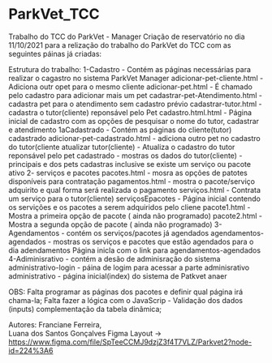 # ParkVet_TCC
Trabalho do TCC do ParkVet - Manager
Criação de reservatório no dia 11/10/2021 para a relização do trabalho do ParkVet do TCC
com as seguintes páinas já criadas: 

Estrutura do trabalho: 
1-Cadastro - Contém as páginas necessárias para realizar o cagastro no sistema ParkVet Manager 
  adicionar-pet-cliente.html - Adiciona outr opet para o mesmo cliente 
  adicionar-pet.html - É chamado pelo cadastro para adicionar mais um pet
  cadastrar-pet-Atendimento.html  - cadastra pet para o atendimento sem cadastro prévio
  cadastrar-tutor.html - cadastra o tutor(cliente) reponsável pelo Pet 
  cadastro.html.html - Página inicial de cadastro com as opções de pesquisar o nome do tutor, cadastrar e atendimento
1aCadastrado - Contém as páginas do cliente(tutor) cadastrado
  adicionar-pet-cadastrado.html - adiciona outro pet no cadastro do tutor(cliente 
  atualizar tutor(cliente) - Atualiza o cadastro do tutor reponsável pelo pet 
  cadastrado - mostras os dados do tutor(cliente) - principais e dos pets cadastras inclusive se existe um serviço ou pacote ativo
 2- serviços e pacotes 
  pacotes.html - mosra as opções de patotes disponíveis para contratação 
  pagamentos.html - mostra o pacote/serviço adquirito e qual forma será realizada o pagamento 
  serviços.html - Contrata um serviço para o tutor(cliente) 
  serviçosEpacotes - Página inicial contendo os servições e os pacotes a serem adquiridos pelo cliene 
  pacote1.html - Mostra a primeira opção de pacote ( ainda não programado) 
  pacote2.html - Mostra a segunda opção de pacote ( ainda não programado) 
 3-Agendamentos - contém os serviços/pacotes já agendados 
  agendamentos-agendados - mostras os serviços e pacotes que estão agendados para o dia 
  adendamentos Página inicla com o link para agendamentos-agendados 
 4-Adiminisrativo - contém a desão de adminisração do sistema 
  administrativo-login - páina de logim para acessar a parte adminisrativo
  administrativo - página inicial(index) do sistema de Patkvet anaer 
  
  OBS: 
    Falta programar as páginas dos pacotes e definir qual página irá chama-la; 
    Falta fazer a lógica com o JavaScrip - Validação dos dados (inputs) complementação da tabela dinâmica; 

Autores: 
Franciane Ferreira,  
Luana dos Santos Gonçalves 
Figma Layout -> https://www.figma.com/file/SpTeeCCMJ9dzjZ3f4T7VLZ/Parkvet2?node-id=224%3A6
